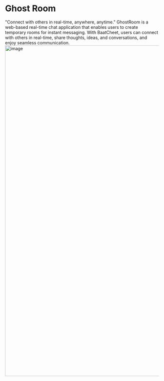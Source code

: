 ﻿# Ghost Room

 "Connect with others in real-time, anywhere, anytime."
 GhostRoom
 is a web-based real-time chat application that enables users to create temporary rooms for instant messaging. With BaatCheet, users can connect with others in real-time, share thoughts, ideas, and conversations, and enjoy seamless communication.
<img width="1918" height="1085" alt="image" src="https://github.com/user-attachments/assets/2bdf8bc8-195a-4fa3-8a75-c4557989d825" />
